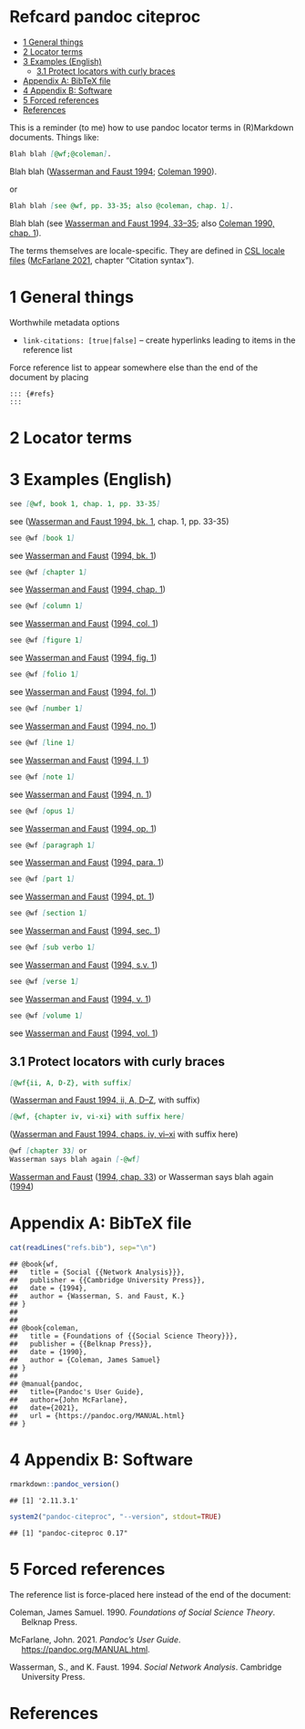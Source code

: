 Refcard pandoc citeproc
================

-   [1 General things](#general-things)
-   [2 Locator terms](#locator-terms)
-   [3 Examples (English)](#examples-english)
    -   [3.1 Protect locators with curly
        braces](#protect-locators-with-curly-braces)
-   [Appendix A: BibTeX file](#appendix-a-bibtex-file)
-   [4 Appendix B: Software](#appendix-b-software)
-   [5 Forced references](#forced-references)
-   [References](#references)

This is a reminder (to me) how to use pandoc locator terms in
(R)Markdown documents. Things like:

``` markdown
Blah blah [@wf;@coleman].
```

Blah blah ([Wasserman and Faust 1994](#ref-wf); [Coleman
1990](#ref-coleman)).

or

``` markdown
Blah blah [see @wf, pp. 33-35; also @coleman, chap. 1].
```

Blah blah (see [Wasserman and Faust 1994, 33–35](#ref-wf); also [Coleman
1990, chap. 1](#ref-coleman)).

The terms themselves are locale-specific. They are defined in [CSL
locale files](https://github.com/citation-style-language/locales)
([McFarlane 2021](#ref-pandoc), chapter “Citation syntax”).

# 1 General things

Worthwhile metadata options

-   `link-citations: [true|false]` – create hyperlinks leading to items
    in the reference list

Force reference list to appear somewhere else than the end of the
document by placing

    ::: {#refs}
    :::

# 2 Locator terms

# 3 Examples (English)

``` markdown
see [@wf, book 1, chap. 1, pp. 33-35]
```

see ([Wasserman and Faust 1994, bk. 1](#ref-wf), chap. 1, pp. 33-35)

``` markdown
see @wf [book 1]
```

see [Wasserman and Faust](#ref-wf) ([1994, bk. 1](#ref-wf))

``` markdown
see @wf [chapter 1]
```

see [Wasserman and Faust](#ref-wf) ([1994, chap. 1](#ref-wf))

``` markdown
see @wf [column 1]
```

see [Wasserman and Faust](#ref-wf) ([1994, col. 1](#ref-wf))

``` markdown
see @wf [figure 1]
```

see [Wasserman and Faust](#ref-wf) ([1994, fig. 1](#ref-wf))

``` markdown
see @wf [folio 1]
```

see [Wasserman and Faust](#ref-wf) ([1994, fol. 1](#ref-wf))

``` markdown
see @wf [number 1]
```

see [Wasserman and Faust](#ref-wf) ([1994, no. 1](#ref-wf))

``` markdown
see @wf [line 1]
```

see [Wasserman and Faust](#ref-wf) ([1994, l. 1](#ref-wf))

``` markdown
see @wf [note 1]
```

see [Wasserman and Faust](#ref-wf) ([1994, n. 1](#ref-wf))

``` markdown
see @wf [opus 1]
```

see [Wasserman and Faust](#ref-wf) ([1994, op. 1](#ref-wf))

``` markdown
see @wf [paragraph 1]
```

see [Wasserman and Faust](#ref-wf) ([1994, para. 1](#ref-wf))

``` markdown
see @wf [part 1]
```

see [Wasserman and Faust](#ref-wf) ([1994, pt. 1](#ref-wf))

``` markdown
see @wf [section 1]
```

see [Wasserman and Faust](#ref-wf) ([1994, sec. 1](#ref-wf))

``` markdown
see @wf [sub verbo 1]
```

see [Wasserman and Faust](#ref-wf) ([1994, s.v. 1](#ref-wf))

``` markdown
see @wf [verse 1]
```

see [Wasserman and Faust](#ref-wf) ([1994, v. 1](#ref-wf))

``` markdown
see @wf [volume 1]
```

see [Wasserman and Faust](#ref-wf) ([1994, vol. 1](#ref-wf))

## 3.1 Protect locators with curly braces

``` markdown
[@wf{ii, A, D-Z}, with suffix]
```

([Wasserman and Faust 1994, ii, A, D–Z](#ref-wf), with suffix)

``` markdown
[@wf, {chapter iv, vi-xi} with suffix here]
```

([Wasserman and Faust 1994, chaps. iv, vi–xi](#ref-wf) with suffix here)

``` markdown
@wf [chapter 33] or 
Wasserman says blah again [-@wf]
```

[Wasserman and Faust](#ref-wf) ([1994, chap. 33](#ref-wf)) or Wasserman
says blah again ([1994](#ref-wf))

# Appendix A: BibTeX file

``` r
cat(readLines("refs.bib"), sep="\n")
```

    ## @book{wf,
    ##   title = {Social {{Network Analysis}}},
    ##   publisher = {{Cambridge University Press}},
    ##   date = {1994},
    ##   author = {Wasserman, S. and Faust, K.}
    ## }
    ## 
    ## 
    ## @book{coleman,
    ##   title = {Foundations of {{Social Science Theory}}},
    ##   publisher = {{Belknap Press}},
    ##   date = {1990},
    ##   author = {Coleman, James Samuel}
    ## }
    ## 
    ## @manual{pandoc,
    ##   title={Pandoc's User Guide},
    ##   author={John McFarlane},
    ##   date={2021},
    ##   url = {https://pandoc.org/MANUAL.html}
    ## }

# 4 Appendix B: Software

``` r
rmarkdown::pandoc_version()
```

    ## [1] '2.11.3.1'

``` r
system2("pandoc-citeproc", "--version", stdout=TRUE)
```

    ## [1] "pandoc-citeproc 0.17"

# 5 Forced references

The reference list is force-placed here instead of the end of the
document:

<div id="refs" class="references csl-bib-body hanging-indent">

<div id="ref-coleman" class="csl-entry">

Coleman, James Samuel. 1990. *Foundations of Social Science Theory*.
Belknap Press.

</div>

<div id="ref-pandoc" class="csl-entry">

McFarlane, John. 2021. *Pandoc’s User Guide*.
<https://pandoc.org/MANUAL.html>.

</div>

<div id="ref-wf" class="csl-entry">

Wasserman, S., and K. Faust. 1994. *Social Network Analysis*. Cambridge
University Press.

</div>

</div>

# References

